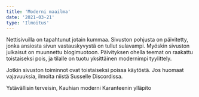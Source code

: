 ```yaml
---
title: 'Moderni maailma'
date: '2021-03-21'
type: 'Ilmoitus'
---
```


Nettisivuilla on tapahtunut jotain kummaa. Sivuston pohjusta on päivitetty, jonka ansiosta sivun vastauskyvystä on tullut sulavampi. Myöskin sivuston julkaisut on muunnettu blogimuotoon. Päivityksen ohella teemat on raakattu toistaiseksi pois, ja tilalle on tuotu yksittäinen modernimpi tyylittely.

Jotkin sivuston toiminnot ovat toistaiseksi poissa käytöstä. Jos huomaat vajavuuksia, ilmoita niistä Susselle Discordissa.

Ystävällisin terveisin,
Kauhian moderni Karanteenin ylläpito

